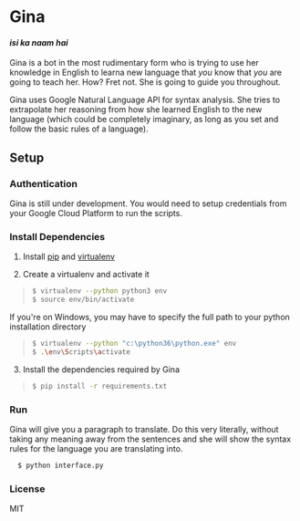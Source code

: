 # Gina
#### *isi ka naam hai*

Gina is a bot in the most rudimentary form who is trying to use her knowledge in English to learna new language that *you* know that *you* are going to teach her.
How? Fret not. She is going to guide you throughout.

Gina uses Google Natural Language API for syntax analysis. She tries to extrapolate her reasoning from how she learned English to the new language (which could be completely imaginary, as long as you set and follow the basic rules of a language).

## Setup

### Authentication
Gina is still under development. You would need to setup credentials from your Google Cloud Platform to run the scripts.

### Install Dependencies
1. Install [pip](https://pip.pypa.io) and [virtualenv](https://virtualenv.pypa.io/)

2. Create a virtualenv and activate it
> ```sh
> $ virtualenv --python python3 env
> $ source env/bin/activate
> ```
If you're on Windows, you may have to specify the full path to your python installation directory
> ```sh
> $ virtualenv --python "c:\python36\python.exe" env
> $ .\env\Scripts\activate
> ```
3. Install the dependencies required by Gina
> ```sh
> $ pip install -r requirements.txt
> ```

### Run
Gina will give you a paragraph to translate. Do this very literally, without taking any meaning away from the sentences and she will show the syntax rules for the language you are translating into.
```sh
  $ python interface.py
```

### License
MIT
